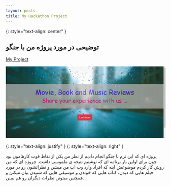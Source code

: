 ```yaml
---
layout: posts
title: My Hackathon Project
---
```


{: style="text-align: center" }
## توضیحی در مورد پروژه من با جنگو


[My Project](http://99521325.pythonanywhere.com/blog/)


![alt text](../assets/images/Project.png "Project")


{: style="text-align: justify" }
{: style="text-align: right" }



پروژه ای که این ترم با جنگو انجام دادیم از نظر من یکی از نقاط قوت کارهامون بود چون برای اولین بار برنامه ای که نوشتیم نتیجه ی ملموسی داشت. چروژه ای که من روش کار کردم موضوعش اینه که افراد وارد وب اپ من میشن و نظراتشون رو در مورد فیلم هایی که دیدن، کتاب هایی که خوندن و موسیقی هایی که شنیدن بیان میکنن و همچنین میتونن نظرات دیگران رو هم ببینن.





